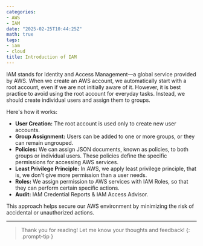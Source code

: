 ```yaml
---
categories:
- AWS
- IAM
date: "2025-02-25T10:44:25Z"
math: true
tags:
- iam
- cloud
title: Introduction of IAM
---
```


IAM stands for Identity and Access Management—a global service provided by AWS. When we create an AWS account, we automatically start with a root account, even if we are not initially aware of it. However, it is best practice to avoid using the root account for everyday tasks. Instead, we should create individual users and assign them to groups.

Here's how it works:

- **User Creation:** The root account is used only to create new user accounts.
- **Group Assignment:** Users can be added to one or more groups, or they can remain ungrouped.
- **Policies:** We can assign JSON documents, known as policies, to both groups or individual users. These policies define the specific permissions for accessing AWS services.
- **Least Privilege Principle:** In AWS, we apply least privilege principle, that is, we don't give more permission than a user needs.
- **Roles:** We assign permission to AWS services with IAM Roles, so that they can perform certain specific actions.
- **Audit:** IAM Credential Reports & IAM Access Advisor.

This approach helps secure our AWS environment by minimizing the risk of accidental or unauthorized actions.

---

> Thank you for reading! Let me know your thoughts and feedback!
{: .prompt-tip }
